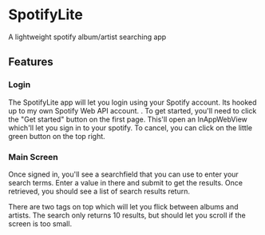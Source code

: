 # SpotifyLite

A lightweight spotify album/artist searching app


## Features
### Login

The SpotifyLite app will let you login using your Spotify account. Its hooked up to my own Spotify Web API account. .
To get started, you'll need to click the "Get started" button on the first page. This'll open an InAppWebView which'll
let you sign in to your spotify. To cancel, you can click on the little green button on the top right.

### Main Screen

Once signed in, you'll see a searchfield that you can use to enter your search terms. Enter a value in there and 
submit to get the results. Once retrieved, you should see a list of search results return.

There are two tags on top which will let you flick between albums and artists. The search only returns 10 results, but should
let you scroll if the screen is too small.